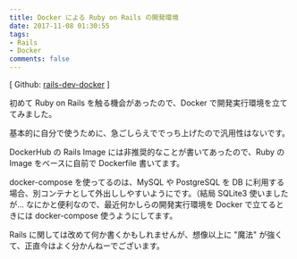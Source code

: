 ```yaml
---
title: Docker による Ruby on Rails の開発環境
date: 2017-11-08 01:30:55
tags:
- Rails
- Docker
comments: false 
---
```

[ Github: [rails-dev-docker](https://github.com/wusagi24/rails-dev-docker) ]

初めて Ruby on Rails を触る機会があったので、Docker で開発実行環境を立ててみました。

基本的に自分で使うために、急ごしらえででっち上げたので汎用性はないです。

DockerHub の Rails Image には非推奨的なことが書いてあったので、Ruby の Image をベースに自前で Dockerfile 書いてます。

docker-compose を使ってるのは、MySQL や PostgreSQL を DB に利用する場合、別コンテナとして外出ししやすいようにです。（結局 SQLite3 使いましたが…
なにかと便利なので、最近何かしらの開発実行環境を Docker で立てるときには docker-compose 使うようにしてます。

Rails に関しては改めて何か書くかもしれませんが、想像以上に "魔法" が強くて、正直今はよく分かんねーでございます。
